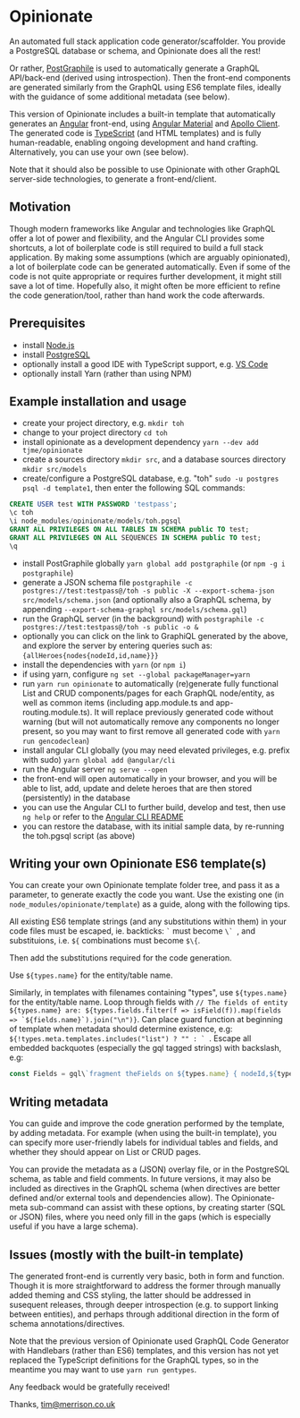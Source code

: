 # Opinionate

An automated full stack application code generator/scaffolder. You provide a PostgreSQL database or schema, and Opinionate does all the rest!

Or rather, [PostGraphile](https://github.com/graphile/postgraphile) is used to automatically generate a GraphQL API/back-end (derived using introspection). Then the front-end components are generated similarly from the GraphQL using ES6 template files, ideally with the guidance of some additional metadata (see below).

This version of Opinionate includes a built-in template that automatically generates an [Angular](https://angular.io) front-end, using [Angular Material](https://material.angular.io) and [Apollo Client](https://www.apollographql.com/docs/angular). The generated code is [TypeScript](https://www.typescriptlang.org) (and HTML templates) and is fully human-readable, enabling ongoing development and hand crafting. Alternatively, you can use your own (see below).

Note that it should also be possible to use Opinionate with other GraphQL server-side technologies, to generate a front-end/client.

## Motivation

Though modern frameworks like Angular and technologies like GraphQL offer a lot of power and flexibility, and the Angular CLI provides some shortcuts, a lot of boilerplate code is still required to build a full stack application. By making some assumptions (which are arguably opinionated), a lot of boilerplate code can be generated automatically. Even if some of the code is not quite appropriate or requires further development, it might still save a lot of time. Hopefully also, it might often be more efficient to refine the code generation/tool, rather than hand work the code afterwards.

## Prerequisites

- install [Node.js](https://nodejs.org/en)
- install [PostgreSQL](https://www.postgresql.org)
- optionally install a good IDE with TypeScript support, e.g. [VS Code](https://code.visualstudio.com)
- optionally install Yarn (rather than using NPM)

## Example installation and usage

- create your project directory, e.g. `mkdir toh`
- change to your project directory `cd toh`
- install opinionate as a development dependency `yarn --dev add tjme/opinionate`
- create a sources directory `mkdir src`, and a database sources directory `mkdir src/models`
- create/configure a PostgreSQL database, e.g. "toh" `sudo -u postgres psql -d template1`, then enter the following SQL commands:

```sql
CREATE USER test WITH PASSWORD 'testpass';
\c toh
\i node_modules/opinionate/models/toh.pgsql
GRANT ALL PRIVILEGES ON ALL TABLES IN SCHEMA public TO test;
GRANT ALL PRIVILEGES ON ALL SEQUENCES IN SCHEMA public TO test;
\q
```

- install PostGraphile globally `yarn global add postgraphile` (or `npm -g i postgraphile`)
- generate a JSON schema file `postgraphile -c postgres://test:testpass@/toh -s public -X --export-schema-json src/models/schema.json` (and optionally also a GraphQL schema, by appending `--export-schema-graphql src/models/schema.gql`)
- run the GraphQL server (in the background) with `postgraphile -c postgres://test:testpass@/toh -s public -o &`
- optionally you can click on the link to GraphiQL generated by the above, and explore the server by entering queries such as: `{allHeroes{nodes{nodeId,id,name}}}`
- install the dependencies with `yarn` (or `npm i`)
- if using yarn, configure `ng set --global packageManager=yarn`
- run `yarn run opinionate` to automatically (re)generate fully functional List and CRUD components/pages for each GraphQL node/entity, as well as common items (including app.module.ts and app-routing.module.ts). It will replace previously generated code without warning (but will not automatically remove any components no longer present, so you may want to first remove all generated code with `yarn run gencodeclean`)
- install angular CLI globally (you may need elevated privileges, e.g. prefix with sudo) `yarn global add @angular/cli`
- run the Angular server `ng serve --open`
- the front-end will open automatically in your browser, and you will be able to list, add, update and delete heroes that are then stored (persistently) in the database
- you can use the Angular CLI to further build, develop and test, then use `ng help` or refer to the [Angular CLI README](https://github.com/angular/angular-cli/blob/master/README.md)
- you can restore the database, with its initial sample data, by re-running the toh.pgsql script (as above)

## Writing your own Opinionate ES6 template(s)

You can create your own Opinionate template folder tree, and pass it as a parameter, to generate exactly the code you want. Use the existing one (in `node_modules/opinionate/template`) as a guide, along with the following tips.

All existing ES6 template strings (and any substitutions within them) in your code files must be escaped, ie. backticks: `` ` `` must become ``\` ``, and substituions, i.e. `${` combinations must become `$\{`.

Then add the substitutions required for the code generation.

Use `${types.name}` for the entity/table name.

Similarly, in templates with filenames containing "types", use `${types.name}` for the entity/table name.
Loop through fields with ``// The fields of entity ${types.name} are: ${types.fields.filter(f => isField(f)).map(fields => `${fields.name}`).join("\n")}``.
Can place guard function at beginning of template when metadata should determine existence, e.g: ``${!types.meta.templates.includes("list") ? "" : ` ``.
Escape all embedded backquotes (especially the gql tagged strings) with backslash, e.g:

```js
const Fields = gql\`fragment theFields on ${types.name} { nodeId,${types.fields.map(fields => `${fields.name}`)} }\`;
```

## Writing metadata

You can guide and improve the code gneration performed by the template, by adding metadata. For example (when using the built-in template), you can specify more user-friendly labels for individual tables and fields, and whether they should appear on List or CRUD pages.

You can provide the metadata as a (JSON) overlay file, or in the PostgreSQL schema, as table and field comments. In future versions, it may also be included as directives in the GraphQL schema (when directives are better defined and/or external tools and dependencies allow). The Opinionate-meta sub-command can assist with these options, by creating starter (SQL or JSON) files, where you need only fill in the gaps (which is especially useful if you have a large schema).

## Issues (mostly with the built-in template)

The generated front-end is currently very basic, both in form and function. Though it is more straightforward to address the former through manually added theming and CSS styling, the latter should be addressed in susequent releases, through deeper introspection (e.g. to support linking between entities), and perhaps through additional direction in the form of schema annotations/directives.

Note that the previous version of Opinionate used GraphQL Code Generator with Handlebars (rather than ES6) templates, and this version has not yet replaced the TypeScript definitions for the GraphQL types, so in the meantime you may want to use `yarn run gentypes`.

Any feedback would be gratefully received!

Thanks,
tim@merrison.co.uk
